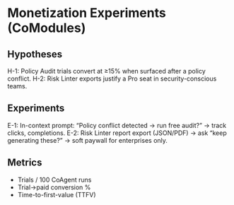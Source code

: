 ﻿# Monetization Experiments (CoModules)

## Hypotheses
H-1: Policy Audit trials convert at ≥15% when surfaced after a policy conflict.
H-2: Risk Linter exports justify a Pro seat in security-conscious teams.

## Experiments
E-1: In-context prompt: “Policy conflict detected → run free audit?” → track clicks, completions.
E-2: Risk Linter report export (JSON/PDF) → ask “keep generating these?” → soft paywall for enterprises only.

## Metrics
- Trials / 100 CoAgent runs
- Trial→paid conversion %
- Time-to-first-value (TTFV)
